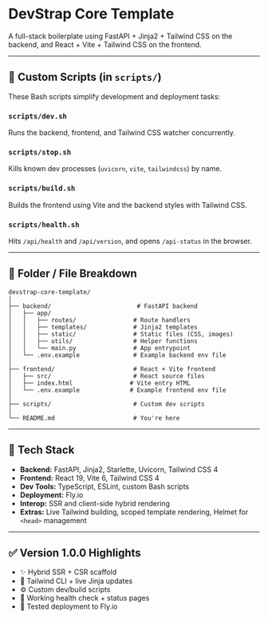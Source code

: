 # DevStrap Core Template

A full-stack boilerplate using FastAPI + Jinja2 + Tailwind CSS on the backend, and React + Vite + Tailwind CSS on the frontend.

---

## 🔧 Custom Scripts (in `scripts/`)

These Bash scripts simplify development and deployment tasks:

### `scripts/dev.sh`

Runs the backend, frontend, and Tailwind CSS watcher concurrently.

### `scripts/stop.sh`

Kills known dev processes (`uvicorn`, `vite`, `tailwindcss`) by name.

### `scripts/build.sh`

Builds the frontend using Vite and the backend styles with Tailwind CSS.

### `scripts/health.sh`

Hits `/api/health` and `/api/version`, and opens `/api-status` in the browser.

---

## 📁 Folder / File Breakdown

```
devstrap-core-template/
│
├── backend/                        # FastAPI backend
│   ├── app/
│   │   ├── routes/                # Route handlers
│   │   ├── templates/             # Jinja2 templates
│   │   ├── static/                # Static files (CSS, images)
│   │   ├── utils/                 # Helper functions
│   │   └── main.py                # App entrypoint
│   └── .env.example               # Example backend env file
│
├── frontend/                      # React + Vite frontend
│   ├── src/                       # React source files
│   ├── index.html                # Vite entry HTML
│   └── .env.example              # Example frontend env file
│
├── scripts/                       # Custom dev scripts
│
└── README.md                      # You're here
```

---

## 🧱 Tech Stack

- **Backend:** FastAPI, Jinja2, Starlette, Uvicorn, Tailwind CSS 4
- **Frontend:** React 19, Vite 6, Tailwind CSS 4
- **Dev Tools:** TypeScript, ESLint, custom Bash scripts
- **Deployment:** Fly.io
- **Interop:** SSR and client-side hybrid rendering
- **Extras:** Live Tailwind building, scoped template rendering, Helmet for `<head>` management

---

## ✅ Version 1.0.0 Highlights

- ✨ Hybrid SSR + CSR scaffold
- 🔄 Tailwind CLI + live Jinja updates
- ⚙️ Custom dev/build scripts
- 🚦 Working health check + status pages
- 🧪 Tested deployment to Fly.io
